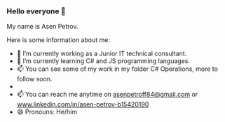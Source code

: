 ### Hello everyone 👋
My name is Asen Petrov.

Here is some information about me: 

- 🔭 I’m currently working as a Junior IT technical consultant.
- 🌱 I’m currently learning C# and JS programming languages.
- 📫 You can see some of my work in my folder C# Operations, more to follow soon.
- 
- 📫 You can reach me anytime on asenpetroff84@gmail.com or www.linkedin.com/in/asen-petrov-b15420190
- 😄 Pronouns: He/him
